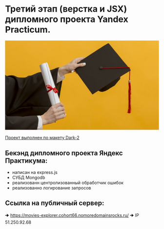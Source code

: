 # Третий этап (верстка и JSX) дипломного проекта Yandex Practicum.

![](./ReadMe.jpg)

[Проект выполнен по макету Dark-2](https://www.figma.com/file/6FMWkB94wE7KTkcCgUXtnC/light-1?type=design&node-id=1-7596&mode=design&t=2o4NLRHQdoovDj0j-0)

## Бекэнд дипломного проекта Яндекс Практикума:
* написан на express.js
* СУБД Mongodb
* реализованн центролизованный обработчик ошибок
* реализованно логирование запросов

## Ссылка на публичный сервер:
🠊 https://movies-explorer.cohort66.nomoredomainsrocks.ru/
🠊 IP 51.250.92.68
